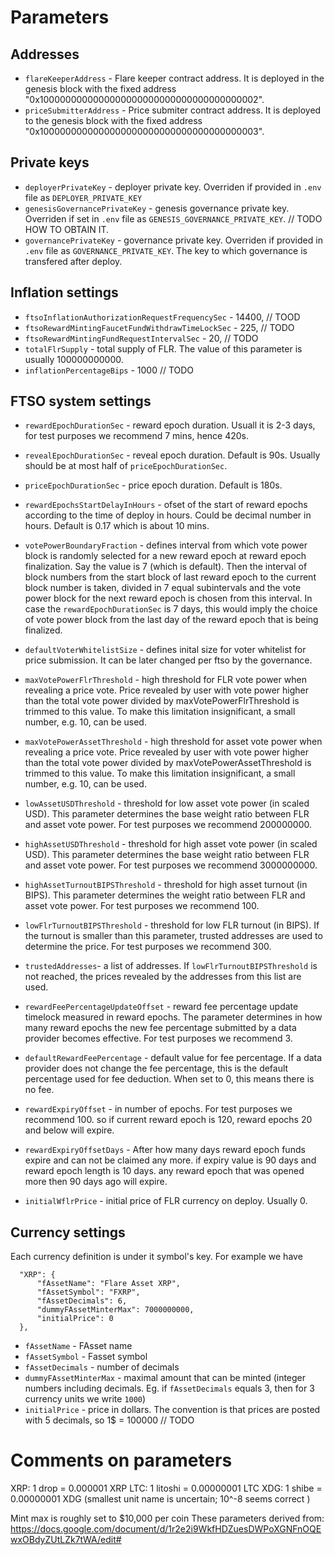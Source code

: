 # Parameters

## Addresses 

- `flareKeeperAddress` - Flare keeper contract address. It is deployed in the genesis block with the fixed address "0x1000000000000000000000000000000000000002".
- `priceSubmitterAddress` - Price submiter contract address. It is deployed to the genesis block with the fixed address  "0x1000000000000000000000000000000000000003".

## Private keys
- `deployerPrivateKey` - deployer private key. Overriden if provided in `.env` file as `DEPLOYER_PRIVATE_KEY`
- `genesisGovernancePrivateKey` - genesis governance private key. Overriden if set in `.env` file as `GENESIS_GOVERNANCE_PRIVATE_KEY`. // TODO HOW TO OBTAIN IT.
- `governancePrivateKey` - governance private key. Overriden if provided in `.env` file as `GOVERNANCE_PRIVATE_KEY`. The key to which governance is transfered after deploy.

## Inflation settings

- `ftsoInflationAuthorizationRequestFrequencySec` - 14400,   // TOOD
- `ftsoRewardMintingFaucetFundWithdrawTimeLockSec` - 225,    // TODO
- `ftsoRewardMintingFundRequestIntervalSec` - 20,            // TODO
- `totalFlrSupply` - total supply of FLR. The value of this parameter is usually 100000000000.
- `inflationPercentageBips` - 1000                          // TODO

## FTSO system settings 

- `rewardEpochDurationSec` - reward epoch duration. Usuall it is 2-3 days, for test purposes we recommend 7 mins, hence 420s.
- `revealEpochDurationSec` - reveal epoch duration. Default is 90s. Usually should be at most half of `priceEpochDurationSec`.
- `priceEpochDurationSec` - price epoch duration. Default is 180s.
- `rewardEpochsStartDelayInHours` - ofset of the start of reward epochs according to the time of deploy in hours. Could be decimal number in hours. Default is 0.17 which is about 10 mins.
- `votePowerBoundaryFraction` - defines interval from which vote power block is randomly selected for a new reward epoch at reward epoch finalization. Say the value is 7 (which is default). Then the interval of block numbers from the start block of last reward epoch to the current block number is taken, divided in 7 equal subintervals and the vote power block for the next reward epoch is chosen from this interval. In case the `rewardEpochDurationSec` is 7 days, this would imply the choice of vote power block from the last day of the reward epoch that is being finalized.
- `defaultVoterWhitelistSize` - defines inital size for voter whitelist for price submission. It can be later changed per ftso by the governance.
- `maxVotePowerFlrThreshold` - high threshold for FLR vote power when revealing a price vote. Price revealed by user with vote power higher than the total vote power divided by maxVotePowerFlrThreshold is trimmed to this value. To make this limitation insignificant, a small number, e.g. 10, can be used.
- `maxVotePowerAssetThreshold` - high threshold for asset vote power when revealing a price vote. Price revealed by user with vote power higher than the total vote power divided by maxVotePowerAssetThreshold is trimmed to this value. To make this limitation insignificant, a small number, e.g. 10, can be used.
- `lowAssetUSDThreshold` - threshold for low asset vote power (in scaled USD). This parameter determines the base weight ratio between FLR and asset vote power. For test purposes we recommend 200000000.
- `highAssetUSDThreshold` - threshold for high asset vote power (in scaled USD). This parameter determines the base weight ratio between FLR and asset vote power. For test purposes we recommend 3000000000.
- `highAssetTurnoutBIPSThreshold` - threshold for high asset turnout (in BIPS). This parameter determines the weight ratio between FLR and asset vote power. For test purposes we recommend 100.
- `lowFlrTurnoutBIPSThreshold` - threshold for low FLR turnout (in BIPS). If the turnout is smaller than this parameter, trusted addresses are used to determine the price. For test purposes we recommend 300.
- `trustedAddresses`- a list of addresses. If `lowFlrTurnoutBIPSThreshold` is not reached, the prices revealed by the addresses from this list are used.
- `rewardFeePercentageUpdateOffset` - reward fee percentage update timelock measured in reward epochs. The parameter determines in how many reward epochs the new fee percentage submitted by a data provider becomes effective. For test purposes we recommend 3.
- `defaultRewardFeePercentage` - default value for fee percentage. If a data provider does not change the fee percentage, this is the default percentage used for fee deduction. When set to 0, this means there is no fee.
- `rewardExpiryOffset` - in number of epochs. For test purposes we recommend 100. so if current reward epoch is 120, reward epochs 20 and below will expire. 
- `rewardExpiryOffsetDays` - After how many days reward epoch funds expire and can not be claimed any more. if expiry value is 90 days and reward epoch length is 10 days. any reward epoch that was opened more then 90 days ago will expire. 

- `initialWflrPrice` - initial price of FLR currency on deploy. Usually 0.   

## Currency settings

Each currency definition is under it symbol's key. For example we have
```
  "XRP": {
      "fAssetName": "Flare Asset XRP",
      "fAssetSymbol": "FXRP",
      "fAssetDecimals": 6,
      "dummyFAssetMinterMax": 7000000000,
      "initialPrice": 0
  },
```

- `fAssetName` - FAsset name
- `fAssetSymbol` - Fasset symbol
- `fAssetDecimals` - number of decimals 
- `dummyFAssetMinterMax` - maximal amount that can be minted (integer numbers including decimals. Eg. if `fAssetDecimals` equals 3, then for 3 currency units we write `1000`)
- `initialPrice` - price in dollars. The convention is that prices are posted with 5 decimals, so 1$ = 100000 // TODO

# Comments on parameters

XRP: 1 drop = 0.000001 XRP
LTC: 1 litoshi = 0.00000001 LTC
XDG: 1 shibe = 0.00000001 XDG (smallest unit name is uncertain; 10^-8 seems correct )

Mint max is roughly set to $10,000 per coin
These parameters derived from: https://docs.google.com/document/d/1r2e2i9WkfHDZuesDWPoXGNFnOQEwxOBdyZUtLZk7tWA/edit#

